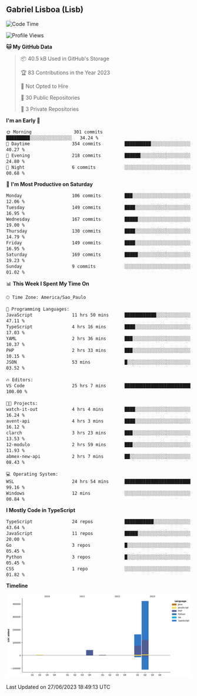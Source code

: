 ## Gabriel Lisboa (Lisb)

<!--START_SECTION:waka-->
![Code Time](http://img.shields.io/badge/Code%20Time-44%20hrs%207%20mins-blue)

![Profile Views](http://img.shields.io/badge/Profile%20Views-1-blue)

**🐱 My GitHub Data** 

> 📦 40.5 kB Used in GitHub's Storage 
 > 
> 🏆 83 Contributions in the Year 2023
 > 
> 🚫 Not Opted to Hire
 > 
> 📜 30 Public Repositories 
 > 
> 🔑 3 Private Repositories 
 > 
**I'm an Early 🐤** 

```text
🌞 Morning                301 commits         █████████░░░░░░░░░░░░░░░░   34.24 % 
🌆 Daytime                354 commits         ██████████░░░░░░░░░░░░░░░   40.27 % 
🌃 Evening                218 commits         ██████░░░░░░░░░░░░░░░░░░░   24.80 % 
🌙 Night                  6 commits           ░░░░░░░░░░░░░░░░░░░░░░░░░   00.68 % 
```
📅 **I'm Most Productive on Saturday** 

```text
Monday                   106 commits         ███░░░░░░░░░░░░░░░░░░░░░░   12.06 % 
Tuesday                  149 commits         ████░░░░░░░░░░░░░░░░░░░░░   16.95 % 
Wednesday                167 commits         █████░░░░░░░░░░░░░░░░░░░░   19.00 % 
Thursday                 130 commits         ████░░░░░░░░░░░░░░░░░░░░░   14.79 % 
Friday                   149 commits         ████░░░░░░░░░░░░░░░░░░░░░   16.95 % 
Saturday                 169 commits         █████░░░░░░░░░░░░░░░░░░░░   19.23 % 
Sunday                   9 commits           ░░░░░░░░░░░░░░░░░░░░░░░░░   01.02 % 
```


📊 **This Week I Spent My Time On** 

```text
🕑︎ Time Zone: America/Sao_Paulo

💬 Programming Languages: 
JavaScript               11 hrs 50 mins      ████████████░░░░░░░░░░░░░   47.11 % 
TypeScript               4 hrs 16 mins       ████░░░░░░░░░░░░░░░░░░░░░   17.03 % 
YAML                     2 hrs 36 mins       ███░░░░░░░░░░░░░░░░░░░░░░   10.37 % 
PHP                      2 hrs 33 mins       ███░░░░░░░░░░░░░░░░░░░░░░   10.15 % 
JSON                     53 mins             █░░░░░░░░░░░░░░░░░░░░░░░░   03.52 % 

🔥 Editors: 
VS Code                  25 hrs 7 mins       █████████████████████████   100.00 % 

🐱‍💻 Projects: 
watch-it-out             4 hrs 4 mins        ████░░░░░░░░░░░░░░░░░░░░░   16.24 % 
avent-api                4 hrs 3 mins        ████░░░░░░░░░░░░░░░░░░░░░   16.12 % 
clarch                   3 hrs 23 mins       ███░░░░░░░░░░░░░░░░░░░░░░   13.53 % 
12-modulo                2 hrs 59 mins       ███░░░░░░░░░░░░░░░░░░░░░░   11.93 % 
abmex-new-api            2 hrs 7 mins        ██░░░░░░░░░░░░░░░░░░░░░░░   08.43 % 

💻 Operating System: 
WSL                      24 hrs 54 mins      █████████████████████████   99.16 % 
Windows                  12 mins             ░░░░░░░░░░░░░░░░░░░░░░░░░   00.84 % 
```

**I Mostly Code in TypeScript** 

```text
TypeScript               24 repos            ███████████░░░░░░░░░░░░░░   43.64 % 
JavaScript               11 repos            █████░░░░░░░░░░░░░░░░░░░░   20.00 % 
Go                       3 repos             █░░░░░░░░░░░░░░░░░░░░░░░░   05.45 % 
Python                   3 repos             █░░░░░░░░░░░░░░░░░░░░░░░░   05.45 % 
CSS                      1 repo              ░░░░░░░░░░░░░░░░░░░░░░░░░   01.82 % 
```



**Timeline**

![Lines of Code chart](https://raw.githubusercontent.com/tenlisboa/tenlisboa/main/assets/bar_graph.png)


 Last Updated on 27/06/2023 18:49:13 UTC
<!--END_SECTION:waka-->
